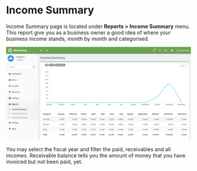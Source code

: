 Income Summary
==============

Income Summary page is located under **Reports > Income Summary** menu. This report give you as a business owner a good idea of where your business income stands, month by month and categorised.

![income summary](_images/income-summary.png)

You may select the fiscal year and filter the paid, receivables and all incomes. Receivable balance tells you the amount of money that you have invoiced but not been paid, yet.